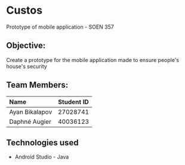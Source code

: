 # Custos
Prototype of mobile application - SOEN 357

## Objective:
Create a prototype for the mobile application made to ensure people's house's security

## Team Members:

| Name                    |Student ID|
|:------------------------|:--------:|
| Ayan Bikalapov    | 27028741 |
| Daphné Augier     | 40036123 |

## Technologies used
* Android Studio - Java


